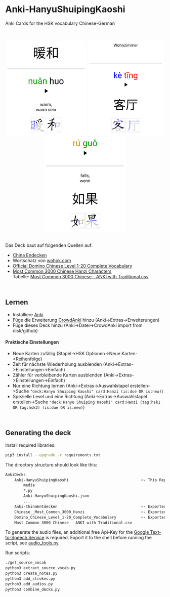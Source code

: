# Anki-HanyuShuipingKaoshi
Anki Cards for the HSK vocabulary Chinese-German

<br>
<br>

<div align="center">
    <img src="images/hanzi.png" alt="hanzi" height="300"/>
    <img src="images/deutsch.png" alt="deutsch" height="300"/>
    <img src="images/pinyin.png" alt="pinyin" height="300"/>
</div>

<br>

Das Deck baut auf folgenden Quellen auf:
* [China Endecken](https://github.com/DanBmh/Anki-ChinaEntdecken)
* Wortschatz von [wohok.com](https://wohok.com/mandarin/hsk_test/hsk1/ger/vocabulary.html)
* [Official Domino Chinese Level 1-20 Complete Vocabulary](https://ankiweb.net/shared/info/722819818)
* [Most Common 3000 Chinese Hanzi Characters](https://ankiweb.net/shared/info/39888802) \
  Tabelle: [Most Common 3000 Chinese - ANKI with Traditional.csv](https://docs.google.com/spreadsheets/d/1j5-67vdCUeAuIzmikeCgNmXaFZTuXtT4vesjnrqSOjI/edit?usp=sharing)

<br>

## Lernen

* Installiere [Anki](https://apps.ankiweb.net/)
* Füge die Erweiterung [CrowdAnki](https://ankiweb.net/shared/info/1788670778) hinzu (Anki->Extras->Erweiterungen)
* Füge dieses Deck hinzu (Anki->Datei->CrowdAnki import from disk/github)

#### Praktische Einstellungen
* Neue Karten zufällig (Stapel->HSK Optionen->Neue Karten->Reihenfolge)
* Zeit für nächste Wiederholung ausblenden (Anki->Extras->Einstellungen->Einfach)
* Zähler für verbleibende Karten ausblenden (Anki->Extras->Einstellungen->Einfach)
* Nur eine Richtung lernen (Anki->Extras->Auswahlstapel erstellen->Suche `"deck:Hanyu Shuiping Kaoshi" card:Hanzi (is:due OR is:new)`)
* Spezielle Level und eine Richtung (Anki->Extras->Auswahlstapel erstellen->Suche `"deck:Hanyu Shuiping Kaoshi" card:Hanzi (tag:hsk1 OR tag:hsk2) (is:due OR is:new)`)

<br>

## Generating the deck

Install required libraries:
```bash
pip3 install --upgrade -r requirements.txt
```

The directory structure should look like this:
```bash
AnkiDecks
    Anki-HanyuShuipingKaoshi                                <- This Repository
        media
        *.py
        Anki-HanyuShuipingKaoshi.json
        ...
    Anki-ChinaEntdecken                                     <- Exported with CrowdAnki
    Chinese__Most_Common_3000_Hanzi                         <- Exported with CrowdAnki
    Domino_Chinese_Level_1-20_Complete_Vocabulary           <- Exported with CrowdAnki
    Most Common 3000 Chinese - ANKI with Traditional.csv    
```

To generate the audio files, an additional free Api-Key for the [Google Text-to-Speech Service](https://cloud.google.com/text-to-speech/) is required. Export it to the shell before running the script, see [audio_tools.py](audio_tools.py).

Run scripts:
```bash
./get_source_vocab
python3 extract_source_vocab.py
python3 create_notes.py
python3 add_strokes.py
python3 add_audios.py
python3 combine_decks.py
```
